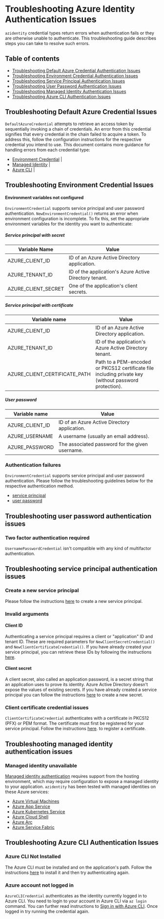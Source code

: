 # Troubleshooting Azure Identity Authentication Issues

`azidentity` credential types return errors when authentication fails or they are otherwise unable to authenticate.
This troubleshooting guide describes steps you can take to resolve such errors.

## Table of contents

- [Troubleshooting Default Azure Credential Authentication Issues](#troubleshooting-default-azure-credential-authentication-issues)
- [Troubleshooting Environment Credential Authentication Issues](#troubleshooting-environment-credential-authentication-issues)
- [Troubleshooting Service Principal Authentication Issues](#troubleshooting-service-principal-authentication-issues)
- [Troubleshooting User Password Authentication Issues](#troubleshooting-user-password-authentication-issues)
- [Troubleshooting Managed Identity Authentication Issues](#troubleshooting-managed-identity-authentication-issues)
- [Troubleshooting Azure CLI Authentication Issues](#troubleshooting-azure-cli-authentication-issues)

## Troubleshooting Default Azure Credential Issues

`DefaultAzureCredential` attempts to retrieve an access token by sequentially invoking a chain of credentials. An error from this credential signifies that every credential in the chain failed to acquire a token. To address this, follow the configuration instructions for the respective credential you intend to use. This document contains more guidance for handling errors from each credential type:

-  [Environment Credential](#troubleshooting-environment-credential-authentication-issues) |
-  [Managed Identity](#troubleshooting-managed-identity-authentication-issues) |
-  [Azure CLI](#troubleshooting-azure-cli-authentication-issues) |

## Troubleshooting Environment Credential Issues

#### Environment variables not configured

`EnvironmentCredential` supports service principal and user password authentication. `NewEnvironmentCredential()` returns an error when environment configuration is incomplete. To fix this, set the appropriate environment variables for the identity you want to authenticate:

##### Service principal with secret

| Variable Name | Value |
| --- | --- |
AZURE_CLIENT_ID | ID of an Azure Active Directory application. |
AZURE_TENANT_ID | ID of the application's Azure Active Directory tenant. |
AZURE_CLIENT_SECRET | One of the application's client secrets. |

##### Service principal with certificate

| Variable name | Value |
| --- | --- |
AZURE_CLIENT_ID | ID of an Azure Active Directory application. |
AZURE_TENANT_ID | ID of the application's Azure Active Directory tenant. |
AZURE_CLIENT_CERTIFICATE_PATH | Path to a PEM-encoded or PKCS12 certificate file including private key (without password protection). |

##### User password

| Variable name | Value |
| --- | --- |
AZURE_CLIENT_ID | ID of an Azure Active Directory application. |
AZURE_USERNAME | A username (usually an email address). |
AZURE_PASSWORD | The associated password for the given username. |

### Authentication failures

`EnvironmentCredential` supports service principal and user password authentication.
Please follow the troubleshooting guidelines below for the respective authentication method.

- [service principal](#troubleshooting-service-principal-authentication-issues)
- [user password](#troubleshooting-user-password-authentication-issues)

## Troubleshooting user password authentication issues

### Two factor authentication required

`UsernamePasswordCredential` isn't compatible with any kind of multifactor authentication.

## Troubleshooting service principal authentication issues

### Create a new service principal

Please follow the instructions [here](https://docs.microsoft.com/cli/azure/create-an-azure-service-principal-azure-cli)
to create a new service principal.

### Invalid arguments

#### Client ID

Authenticating a service principal requires a client or "application" ID and tenant ID. These are
required parameters for `NewClientSecretCredential()` and `NewClientCertificateCredential()`. If you
have already created your service principal, you can retrieve these IDs by following the instructions
[here](https://docs.microsoft.com/azure/active-directory/develop/howto-create-service-principal-portal#get-tenant-and-app-id-values-for-signing-in).

#### Client secret

A client secret, also called an application password, is a secret string that an application uses to prove its identity.
Azure Active Directory doesn't expose the values of existing secrets. If you have already created a service principal you can follow the instructions
[here](https://docs.microsoft.com/azure/active-directory/develop/howto-create-service-principal-portal#option-2-create-a-new-application-secret)
to create a new secret.

### Client certificate credential issues

`ClientCertificateCredential` authenticates with a certificate in PKCS12 (PFX) or PEM format. The certificate must first be registered for your service principal.
Follow the instructions [here](https://docs.microsoft.com/azure/active-directory/develop/howto-create-service-principal-portal#option-1-upload-a-certificate).
to register a certificate.

## Troubleshooting managed identity authentication issues

### Managed identity unavailable

[Managed identity authentication](https://docs.microsoft.com/azure/active-directory/managed-identities-azure-resources/overview) requires support from the hosting environment, which may require configuration
to expose a managed identity to your application. `azidentity` has been tested with managed
identities on these Azure services:

- [Azure Virtual Machines](https://docs.microsoft.com/azure/active-directory/managed-identities-azure-resources/qs-configure-portal-windows-vm)
- [Azure App Service](https://docs.microsoft.com/azure/app-service/overview-managed-identity)
- [Azure Kubernetes Service](https://docs.microsoft.com/azure/aks/use-managed-identity)
- [Azure Cloud Shell](https://docs.microsoft.com/azure/cloud-shell/overview)
- [Azure Arc](https://docs.microsoft.com/azure/azure-arc/servers/managed-identity-authentication)
- [Azure Service Fabric](https://docs.microsoft.com/azure/service-fabric/configure-existing-cluster-enable-managed-identity-token-service)


## Troubleshooting Azure CLI Authentication Issues

### Azure CLI Not Installed

The Azure CLI must be installed and on the application's path. Follow the instructions
[here](https://docs.microsoft.com/cli/azure/install-azure-cli) to install it and then try authenticating again.

### Azure account not logged in

`AzureCLICredential` authenticates as the identity currently logged in to Azure CLI.
You need to login to your account in Azure CLI via `az login` command. You can further read instructions to [Sign in with Azure CLI](https://docs.microsoft.com/cli/azure/authenticate-azure-cli).
Once logged in try running the credential again.
